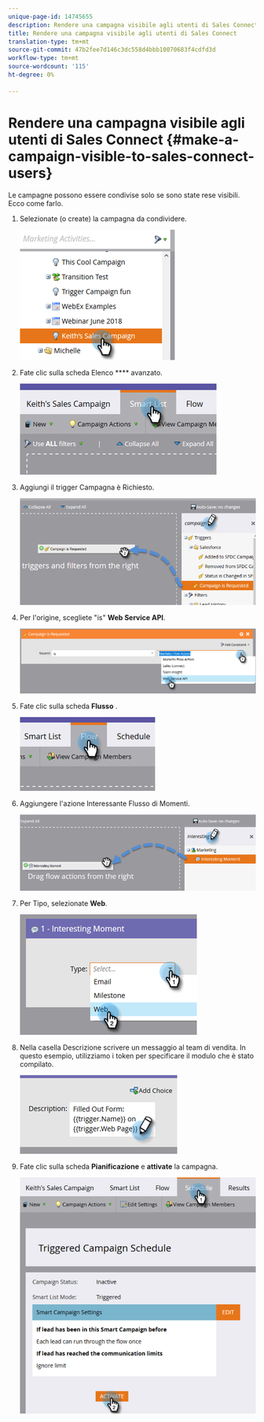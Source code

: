 ```yaml
---
unique-page-id: 14745655
description: Rendere una campagna visibile agli utenti di Sales Connect - Marketo Docs - Documentazione prodotto
title: Rendere una campagna visibile agli utenti di Sales Connect
translation-type: tm+mt
source-git-commit: 47b2fee7d146c3dc558d4bbb10070683f4cdfd3d
workflow-type: tm+mt
source-wordcount: '115'
ht-degree: 0%

---
```



# Rendere una campagna visibile agli utenti di Sales Connect {#make-a-campaign-visible-to-sales-connect-users}

Le campagne possono essere condivise solo se sono state rese visibili. Ecco come farlo.

1. Selezionate (o create) la campagna da condividere.

   ![](assets/one.png)

1. Fate clic sulla scheda Elenco **** avanzato.

   ![](assets/two.png)

1. Aggiungi il trigger Campagna è Richiesto.

   ![](assets/three.png)

1. Per l&#39;origine, scegliete &quot;is&quot; **Web Service API**.

   ![](assets/4.png)

1. Fate clic sulla scheda **Flusso** .

   ![](assets/five.png)

1. Aggiungere l&#39;azione Interessante Flusso di Momenti.

   ![](assets/six.png)

1. Per Tipo, selezionate **Web**.

   ![](assets/seven.png)

1. Nella casella Descrizione scrivere un messaggio al team di vendita. In questo esempio, utilizziamo i token per specificare il modulo che è stato compilato.

   ![](assets/eight.png)

1. Fate clic sulla scheda **Pianificazione** e **attivate** la campagna.

   ![](assets/nine.png)

